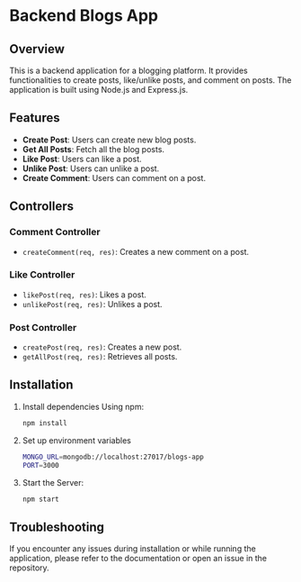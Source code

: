 # Backend Blogs App

## Overview
This is a backend application for a blogging platform. It provides functionalities to create posts, like/unlike posts, and comment on posts. The application is built using Node.js and Express.js.

## Features
- **Create Post**: Users can create new blog posts.
- **Get All Posts**: Fetch all the blog posts.
- **Like Post**: Users can like a post.
- **Unlike Post**: Users can unlike a post.
- **Create Comment**: Users can comment on a post.

## Controllers
### Comment Controller
- `createComment(req, res)`: Creates a new comment on a post.

### Like Controller
- `likePost(req, res)`: Likes a post.
- `unlikePost(req, res)`: Unlikes a post.

### Post Controller
- `createPost(req, res)`: Creates a new post.
- `getAllPost(req, res)`: Retrieves all posts.

## Installation
1.   Install dependencies
        Using npm:
     ```bash
     npm install
2. Set up environment variables
    ```bash
    MONGO_URL=mongodb://localhost:27017/blogs-app
    PORT=3000
3. Start the Server:
    ```bash
    npm start

## Troubleshooting
If you encounter any issues during installation or while running the application, please refer to the documentation or open an issue in the repository.

<!-- Currently on git branch Soumitra -->